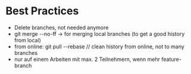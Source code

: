# Best Practices 

  * Delete branches, not needed anymore 
  * git merge --no-ff -> for merging local branches (to get a good history from local)
  * from online: git pull --rebase // clean history from online, not to many branches 
  * nur auf einem Arbeiten mit max. 2 Teilnehmern, wenn mehr feature-branch 
  
  
